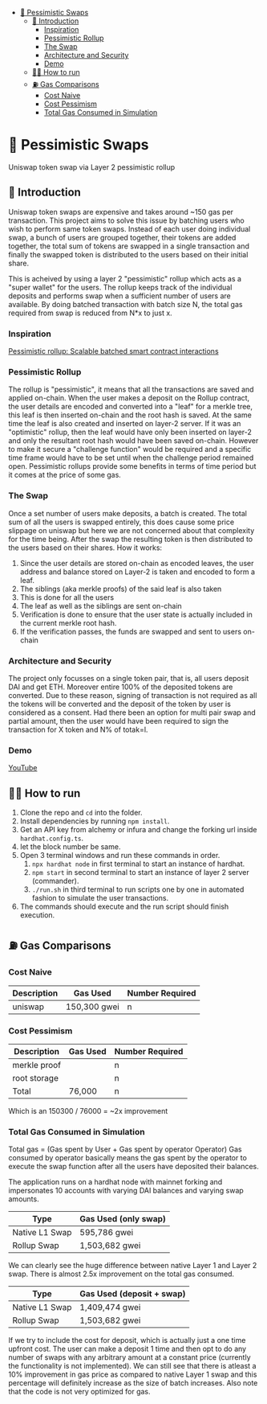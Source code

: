 - [📜 Pessimistic Swaps](#-pessimistic-swaps)
  - [📝 Introduction](#-introduction)
    - [Inspiration](#inspiration)
    - [Pessimistic Rollup](#pessimistic-rollup)
    - [The Swap](#the-swap)
    - [Architecture and Security](#architecture-and-security)
    - [Demo](#demo)
  - [🏃‍♂️ How to run](#️-how-to-run)
  - [⛽️ Gas Comparisons](#️-gas-comparisons)
    - [Cost Naive](#cost-naive)
    - [Cost Pessimism](#cost-pessimism)
    - [Total Gas Consumed in Simulation](#total-gas-consumed-in-simulation)

# 📜 Pessimistic Swaps

Uniswap token swap via Layer 2 pessimistic rollup

## 📝 Introduction

Uniswap token swaps are expensive and takes around ~150 gas per transaction. This project aims to solve this issue by batching users who wish to perform same token swaps. Instead of each user doing individual swap, a bunch of users are grouped together, their tokens are added together, the total sum of tokens are swapped in a single transaction and finally the swapped token is distributed to the users based on their initial share.

This is acheived by using a layer 2 "pessimistic" rollup which acts as a "super wallet" for the users. The rollup keeps track of the individual deposits and performs swap when a sufficient number of users are available. By doing batched transaction with batch size N, the total gas required from swap is reduced from N\*x to just x.

### Inspiration

[Pessimistic rollup: Scalable batched smart contract interactions](https://ethresear.ch/t/pessimistic-rollup-scalable-batched-smart-contract-interactions/7765)

### Pessimistic Rollup

The rollup is "pessimistic", it means that all the transactions are saved and applied on-chain. When the user makes a deposit on the Rollup contract, the user details are encoded and converted into a "leaf" for a merkle tree, this leaf is then inserted on-chain and the root hash is saved. At the same time the leaf is also created and inserted on layer-2 server.
If it was an "optimistic" rollup, then the leaf would have only been inserted on layer-2 and only the resultant root hash would have been saved on-chain. However to make it secure a "challenge function" would be required and a specific time frame would have to be set until when the challenge period remained open.
Pessimistic rollups provide some benefits in terms of time period but it comes at the price of some gas.

### The Swap

Once a set number of users make deposits, a batch is created. The total sum of all the users is swapped entirely, this does cause some price slippage on uniswap but here we are not concerned about that complexity for the time being. After the swap the resulting token is then distributed to the users based on their shares.
How it works:

1. Since the user details are stored on-chain as encoded leaves, the user address and balance stored on Layer-2 is taken and encoded to form a leaf.
2. The siblings (aka merkle proofs) of the said leaf is also taken
3. This is done for all the users
4. The leaf as well as the siblings are sent on-chain
5. Verification is done to ensure that the user state is actually included in the current merkle root hash.
6. If the verification passes, the funds are swapped and sent to users on-chain

### Architecture and Security

The project only focusses on a single token pair, that is, all users deposit DAI and get ETH. Moreover entire 100% of the deposited tokens are converted. Due to these reason, signing of transaction is not required as all the tokens will be converted and the deposit of the token by user is considered as a consent.
Had there been an option for multi pair swap and partial amount, then the user would have been required to sign the transaction for X token and N% of totak=l.

### Demo

[YouTube](https://www.youtube.com/watch?v=KGp5uvnfkTk)

## 🏃‍♂️ How to run

1. Clone the repo and `cd` into the folder.
2. Install dependencies by running `npm install`.
3. Get an API key from alchemy or infura and change the forking url inside `hardhat.config.ts`.
4. let the block number be same.
5. Open 3 terminal windows and run these commands in order.
   1. `npx hardhat node` in first terminal to start an instance of hardhat.
   2. `npm start` in second terminal to start an instance of layer 2 server (commander).
   3. `./run.sh` in third terminal to run scripts one by one in automated fashion to simulate the user transactions.
6. The commands should execute and the run script should finish execution.

## ⛽️ Gas Comparisons

### Cost Naive

| Description | Gas Used     | Number Required |
| ----------- | ------------ | --------------- |
| uniswap     | 150,300 gwei | n               |

### Cost Pessimism

| Description  | Gas Used | Number Required |
| ------------ | -------- | --------------- |
| merkle proof |          | n               |
| root storage |          | n               |
| Total        | 76,000   | n               |

Which is an 150300 / 76000 = ~2x improvement

### Total Gas Consumed in Simulation

Total gas = (Gas spent by User + Gas spent by operator Operator)
Gas consumed by operator basically means the gas spent by the operator to execute the swap function after all the users have deposited their balances.

The application runs on a hardhat node with mainnet forking and impersonates 10 accounts with varying DAI balances and varying swap amounts.

| Type           | Gas Used (only swap) |
| -------------- | -------------------- |
| Native L1 Swap | 595,786 gwei         |
| Rollup Swap    | 1,503,682 gwei       |

We can clearly see the huge difference between native Layer 1 and Layer 2 swap. There is almost 2.5x improvement on the total gas consumed.

| Type           | Gas Used (deposit + swap) |
| -------------- | ------------------------- |
| Native L1 Swap | 1,409,474 gwei            |
| Rollup Swap    | 1,503,682 gwei            |

If we try to include the cost for deposit, which is actually just a one time upfront cost. The user can make a deposit 1 time and then opt to do any number of swaps with any arbitrary amount at a constant price (currently the functionality is not implemented). We can still see that there is atleast a 10% improvement in gas price as compared to native Layer 1 swap and this percentage will definitely increase as the size of batch increases. Also note that the code is not very optimized for gas.
